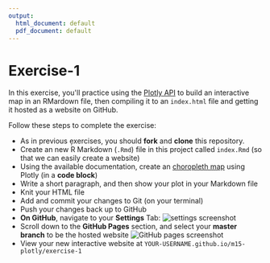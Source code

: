 ```yaml
---
output:
  html_document: default
  pdf_document: default
---
```

# Exercise-1
In this exercise, you'll practice using the [Plotly API](https://plot.ly/r/) to build an interactive map in an RMardown file, then compiling it to an `index.html` file and getting it hosted as a website on GitHub.

Follow these steps to complete the exercise:

- As in previous e̦xercises, you should **fork** and **clone** this repository.
- Create an new R Markdown (`.Rmd`) file in this project called `index.Rmd` (so that we can easily create a website)
- Using the available documentation, create an [choropleth map](https://plot.ly/r/choropleth-maps/) using Plotly (in a **code block**)
- Write a short paragraph, and then show your plot in your Markdown file
- Knit your HTML file
- Add and commit your changes to Git (on your terminal)
- Push your changes back up to GitHub
- **On GitHub**, navigate to your **Settings** Tab:
![settings screenshot](imgs/settings.png)
- Scroll down to the **GitHub Pages** section, and select your **master branch** to be the hosted website
![GitHub pages screenshot](imgs/gh-pages.png)
- View your new interactive website at `YOUR-USERNAME.github.io/m15-plotly/exercise-1`
